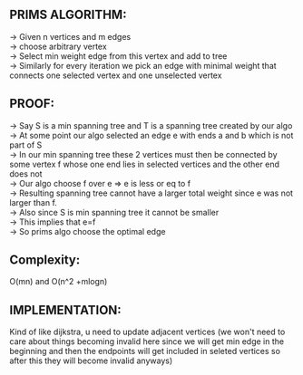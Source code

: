 **PRIMS ALGORITHM:**
--

-> Given n vertices and m edges\
-> choose arbitrary vertex\
-> Select min weight edge from this vertex and add to tree\
-> Similarly for every iteration we pick an edge with minimal weight that connects one selected vertex and one unselected vertex

**PROOF:**
--

-> Say S is a min spanning tree and T is a spanning tree created by our algo\
-> At some point our algo selected an edge e with ends a and b which is not part of S\
-> In our min spanning tree these 2 vertices must then be connected by some vertex f whose one end lies in selected vertices and the other end does not\
-> Our algo choose f over e => e is less or eq to f\
-> Resulting spanning tree cannot have a larger total weight since e was not larger than f.\
-> Also since S is min spanning tree it cannot be smaller\
-> This implies that e=f \
-> So prims algo choose the optimal edge

**Complexity:**
--

O(mn) and O(n^2 +mlogn)

**IMPLEMENTATION:**
--

Kind of like dijkstra, u need to update adjacent vertices (we won't need to care about things becoming invalid here since we will get min edge in the beginning and then the endpoints will get included in seleted vertices so after this they will become invalid anyways)
